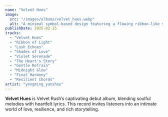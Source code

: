 ```yaml
---
name: "Velvet Hues"
image:
  src: "/images/albums/velvet_hues.webp"
  alt: "A minimal symbol-based design featuring a flowing ribbon-like shape forming a heart, using black and violet colors, symbolizing love and resilience."
publishDate: 2025-02-15
tracks:
  - "Velvet Hues"
  - "Ribbon of Light"
  - "Lush Echoes"
  - "Shades of Love"
  - "Violet Serenade"
  - "The Heart's Story"
  - "Gentle Refrain"
  - "Midnight Glow"
  - "Final Harmony"
  - "Resilient Chords"
artist: "yongming_yanshou"
---
```


**Velvet Hues** is Velvet Rush’s captivating debut album, blending soulful melodies with heartfelt lyrics. This record invites listeners into an intimate world of love, resilience, and rich storytelling.
